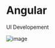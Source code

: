 # Angular
 UI Developement 


 ![image](https://github.com/vicky435435/Angular/assets/54996805/882fde88-0b34-40da-a149-a0d66bfb0869)

